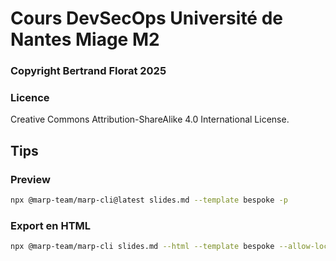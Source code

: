 # Cours DevSecOps Université de Nantes Miage M2

### Copyright Bertrand Florat 2025

### Licence
Creative Commons Attribution-ShareAlike 4.0 International License.


## Tips


### Preview

```bash
npx @marp-team/marp-cli@latest slides.md --template bespoke -p
```

### Export en HTML  

```bash
npx @marp-team/marp-cli slides.md --html --template bespoke --allow-local-files -o index.html
```

